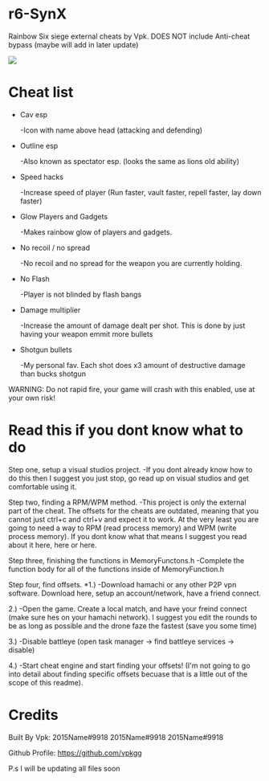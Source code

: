# r6-SynX

Rainbow Six siege external cheats by Vpk.
DOES NOT include Anti-cheat bypass (maybe will add in later update)

![](https://cdn.discordapp.com/attachments/384383644145287169/609949847038197773/unknown.png)

# Cheat list

* Cav esp

    -Icon with name above head (attacking and defending)

* Outline esp

    -Also known as spectator esp. (looks the same as lions old ability)

* Speed hacks

    -Increase speed of player (Run faster, vault faster, repell faster, lay down faster)

* Glow Players and Gadgets

    -Makes rainbow glow of players and gadgets.

* No recoil / no spread

    -No recoil and no spread for the weapon you are currently holding.

* No Flash

    -Player is not blinded by flash bangs

* Damage multiplier

    -Increase the amount of damage dealt per shot. This is done by just having your weapon emmit more bullets

* Shotgun bullets

    -My personal fav. Each shot does x3 amount of destructive damage than bucks shotgun

WARNING: Do not rapid fire, your game will crash with this enabled, use at your own risk!

# Read this if you dont know what to do


Step one, setup a visual studios project.
-If you dont already know how to do this then I suggest you just stop, go read up on visual studios and get comfortable using it.


Step two, finding a RPM/WPM method.
-This project is only the external part of the cheat. The offsets for the cheats are outdated, meaning that you cannot just ctrl+c and ctrl+v and expect it to work. At the very least you are going to need a way to RPM (read process memory) and WPM (write process memory). If you dont know what that means I suggest you read about it here, here or here.


Step three, finishing the functions in MemoryFunctons.h
-Complete the function body for all of the functions inside of MemoryFunction.h


Step four, find offsets.
*1.)
-Download hamachi or any other P2P vpn software. Download here, setup an account/network, have a friend connect.


2.)
-Open the game. Create a local match, and have your freind connect (make sure hes on your hamachi network). I suggest you edit the rounds to be as long as possible and the drone faze the fastest (save you some time)


3.)
-Disable battleye (open task manager -> find battleye services -> disable)


4.)
-Start cheat engine and start finding your offsets! (I'm not going to go into detail about finding specific offsets becuase that is a little out of the scope of this readme).

# Credits

Built By Vpk: 
2015Name#9918
2015Name#9918
2015Name#9918


Github Profile: https://github.com/vpkgg


P.s I will be updating all files soon
